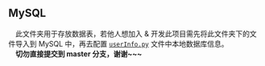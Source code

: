 ## MySQL

&emsp;此文件夹用于存放数据表，若他人想加入 & 开发此项目需先将此文件夹下的文件导入到 MySQL 中，再去配置 [`userInfo.py`](https://github.com/Langery/Flask_library/blob/master/userInfo.py) 文件中本地数据库信息。<br/>
&emsp;**切勿直接提交到 master 分支，谢谢~~~**
